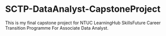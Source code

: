 # SCTP-DataAnalyst-CapstoneProject
This is my final capstone project for NTUC LearningHub SkillsFuture Career Transition Programme For Associate Data Analyst.

